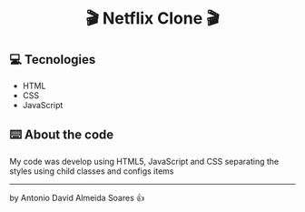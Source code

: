 <h1 align="center">
  🎬 Netflix Clone 🎬 
</h1>

## 💻 Tecnologies

* HTML
* CSS
* JavaScript

## ⌨️ About the code
My code was develop using HTML5, JavaScript and CSS separating the styles using child classes and configs items

<hr>

by Antonio David Almeida Soares 👍
